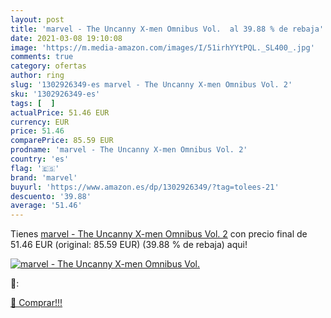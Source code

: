 ```yaml
---
layout: post
title: 'marvel - The Uncanny X-men Omnibus Vol.  al 39.88 % de rebaja'
date: 2021-03-08 19:10:08
image: 'https://m.media-amazon.com/images/I/51irhYYtPQL._SL400_.jpg'
comments: true
category: ofertas
author: ring
slug: '1302926349-es marvel - The Uncanny X-men Omnibus Vol. 2'
sku: '1302926349-es'
tags: [  ]
actualPrice: 51.46 EUR
currency: EUR
price: 51.46
comparePrice: 85.59 EUR
prodname: 'marvel - The Uncanny X-men Omnibus Vol. 2'
country: 'es'
flag: '🇪🇸'
brand: 'marvel'
buyurl: 'https://www.amazon.es/dp/1302926349/?tag=tolees-21'
descuento: '39.88'
average: '51.46'
---
```


Tienes [marvel - The Uncanny X-men Omnibus Vol. 2](https://www.amazon.es/dp/1302926349/?tag=tolees-21) con precio final de  51.46 EUR (original: 85.59 EUR) (39.88 %  de rebaja) aqui!

[![marvel - The Uncanny X-men Omnibus Vol. ](https://m.media-amazon.com/images/I/51irhYYtPQL._SL400_.jpg)](https://www.amazon.es/dp/1302926349/?tag=tolees-21)

🔎:


[🛒 Comprar!!!](https://www.amazon.es/dp/1302926349/?tag=tolees-21)
